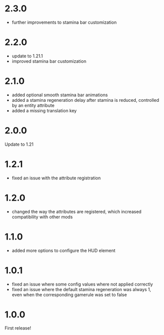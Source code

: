 # 2.3.0

- further improvements to stamina bar customization

# 2.2.0

- update to 1.21.1
- improved stamina bar customization

# 2.1.0

- added optional smooth stamina bar animations
- added a stamina regeneration delay after stamina is reduced, controlled by an entity attribute
- added a missing translation key

# 2.0.0

Update to 1.21

# 1.2.1

- fixed an issue with the attribute registration

# 1.2.0

- changed the way the attributes are registered, which increased compatibility with other mods

# 1.1.0

- added more options to configure the HUD element

# 1.0.1

- fixed an issue where some config values where not applied correctly
- fixed an issue where the default stamina regeneration was always 1, even when the corresponding gamerule was set to false

# 1.0.0

First release!

#